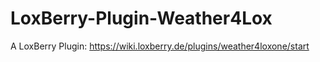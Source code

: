 # LoxBerry-Plugin-Weather4Lox

A LoxBerry Plugin: https://wiki.loxberry.de/plugins/weather4loxone/start
